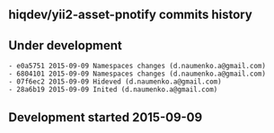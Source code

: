 hiqdev/yii2-asset-pnotify commits history
-----------------------------------------

## Under development

    - e0a5751 2015-09-09 Namespaces changes (d.naumenko.a@gmail.com)
    - 6804101 2015-09-09 Namespaces changes (d.naumenko.a@gmail.com)
    - 07f6ec2 2015-09-09 Hideved (d.naumenko.a@gmail.com)
    - 28a6b19 2015-09-09 Inited (d.naumenko.a@gmail.com)

## Development started 2015-09-09

